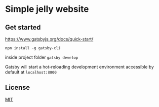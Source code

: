 # Simple jelly website

## Get started

https://www.gatsbyjs.org/docs/quick-start/

`npm install -g gatsby-cli`

inside project folder
`gatsby develop`

Gatsby will start a hot-reloading development environment accessible by default at `localhost:8000`

## License

[MIT](https://choosealicense.com/licenses/mit/)
